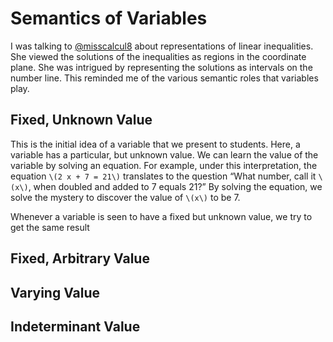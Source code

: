 # Semantics of Variables #

I was talking to
[@misscalcul8](https://twitter.com/misscalcul8/status/666474645906944001)
about representations of linear inequalities. She viewed the solutions
of the inequalities as regions in the coordinate plane. She was
intrigued by representing the solutions as intervals on the number line.
This reminded me of the various semantic roles that variables play.

## Fixed, Unknown Value ##

This is the initial idea of a variable that we present to students.
Here, a variable has a particular, but unknown value. We can learn the
value of the variable by solving an equation. For example, under this
interpretation, the equation `\(2 x + 7 = 21\)` translates to the
question &ldquo;What number, call it `\(x\)`, when doubled and added to
7 equals 21?&rdquo; By solving the equation, we solve the mystery to
discover the value of `\(x\)` to be 7.

Whenever a variable is seen to have a fixed but unknown value, we try to
get the same result 

## Fixed, Arbitrary Value ##

## Varying Value ##

## Indeterminant Value ##
